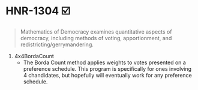 # HNR-1304 :ballot_box_with_check:
>Mathematics of Democracy examines quantitative aspects of democracy, including methods of voting, apportionment, and redistricting/gerrymandering.
1. 4x4BordaCount
	* The Borda Count method applies weights to votes presented on a preference schedule. This program is specifically for ones involving 4 chandidates, but hopefully will eventually work for any preference schedule.  

